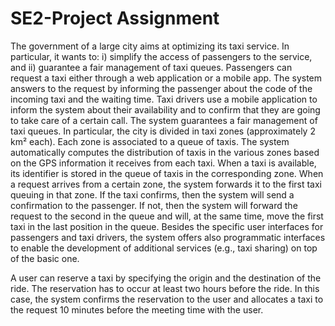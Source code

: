 # SE2-Project Assignment
The government of a large city aims at optimizing its taxi service. In particular, it wants to: i) simplify the access of passengers to the service, and ii) guarantee a fair management of taxi queues.
Passengers can request a taxi either through a web application or a mobile app. The system answers to the request by informing the passenger about the code of the incoming taxi and the waiting time.
Taxi drivers use a mobile application to inform the system about their availability and to confirm that they are going to take care of a certain call.
The system guarantees a fair management of taxi queues. In particular, the city is divided in taxi zones (approximately 2 km&sup2; each). Each zone is associated to a queue of taxis. The system automatically computes the distribution of taxis in the various zones based on the GPS information it receives from each taxi. When a taxi is available, its identifier is stored in the queue of taxis in the corresponding zone.
When a request arrives from a certain zone, the system forwards it to the first taxi queuing in that zone. If the taxi confirms, then the system will send a confirmation to the passenger. If not, then the system will forward the request to the second in the queue and will, at the same time, move the first taxi in the last position in the queue.
Besides the specific user interfaces for passengers and taxi drivers, the system offers also programmatic interfaces to enable the development of additional services (e.g., taxi sharing) on top of the basic one.

A user can reserve a taxi by specifying the origin and the destination of the ride. The reservation has to occur at least two hours before the ride. In this case, the system confirms the reservation to the user and allocates a taxi to the request 10 minutes before the meeting time with the user.

